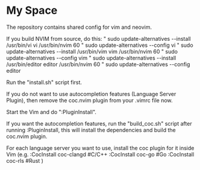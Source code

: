 # My Space

The repository contains shared config for vim and neovim.

If you build NVIM from source, do this:
" sudo update-alternatives --install /usr/bin/vi vi /usr/bin/nvim 60
" sudo update-alternatives --config vi
" sudo update-alternatives --install /usr/bin/vim vim /usr/bin/nvim 60
" sudo update-alternatives --config vim
" sudo update-alternatives --install /usr/bin/editor editor /usr/bin/nvim 60
" sudo update-alternatives --config editor

Run the "install.sh" script first.

If you do not want to use autocompletion features (Language Server Plugin),
then remove the coc.nvim plugin from your .vimrc file now.

Start the Vim and do ":PluginInstall".

If you want the autocompletion features, run the "build\_coc.sh" script
after running :PluginInstall, this will install the dependencies and
build the coc.nvim plugin.

For each language server you want to use, install the coc plugin for it 
inside Vim
(e.g. :CocInstall coc-clangd   #C/C++
      :CocInstall coc-go       #Go
      :CocInstall coc-rls      #Rust
)

